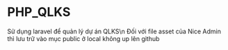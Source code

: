 # PHP_QLKS
Sử dụng laravel để quản lý dự án QLKS\n
Đối với file asset của Nice Admin thì lưu trữ vào mục public ở local không up lên github
